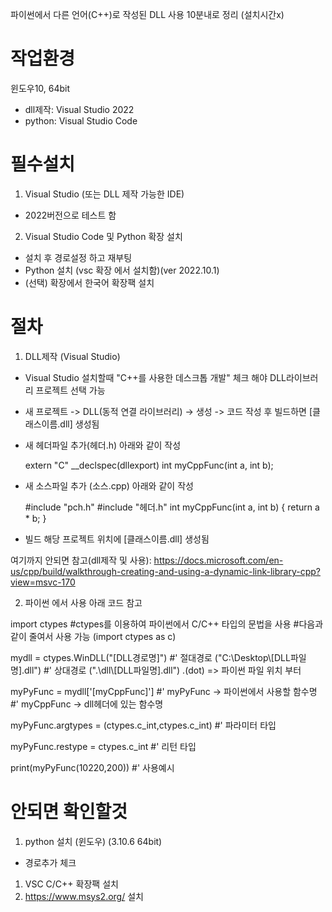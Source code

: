 파이썬에서 다른 언어(C++)로 작성된 DLL 사용 10분내로 정리 (설치시간x)




작업환경
===================================


윈도우10, 64bit
- dll제작: Visual Studio 2022
- python: Visual Studio Code 




필수설치
===================================


1. Visual Studio (또는 DLL 제작 가능한 IDE)
 - 2022버전으로 테스트 함
 
2. Visual Studio Code 및 Python 확장 설치
 - 설치 후 경로설정 하고 재부팅
 - Python 설치 (vsc 확장 에서 설치함)(ver 2022.10.1)
 - (선택) 확장에서 한국어 확장팩 설치
 
 
 
 
절차
===================================


1. DLL제작 (Visual Studio)

 - Visual Studio 설치할때 "C++를 사용한 데스크톱 개발" 체크 해야 DLL라이브러리 프로젝트 선택 가능
 
 - 새 프로젝트 -> DLL(동적 연결 라이브러리) -> 생성 -> 코드 작성 후 빌드하면 [클래스이름.dll] 생성됨
 
 - 새 헤더파일 추가(헤더.h) 
	아래와 같이 작성
  
	extern "C" __declspec(dllexport) int myCppFunc(int a, int b);
	
 - 새 소스파일 추가 (소스.cpp)
	아래와 같이 작성
  
	#include "pch.h"
	#include "헤더.h"
	int myCppFunc(int a, int b) { return a * b; }

 - 빌드
	해당 프로젝트 위치에 [클래스이름.dll] 생성됨

 
여기까지 안되면 참고(dll제작 및 사용): https://docs.microsoft.com/en-us/cpp/build/walkthrough-creating-and-using-a-dynamic-link-library-cpp?view=msvc-170



2. 파이썬 에서 사용
아래 코드 참고

import ctypes 
#ctypes를 이용하여 파이썬에서 C/C++ 타입의 문법을 사용
#다음과 같이 줄여서 사용 가능 (import ctypes as c)

mydll = ctypes.WinDLL("[DLL경로명]")
#' 절대경로 ("C:\\Desktop\\[DLL파일명].dll")
#' 상대경로 (".\\dll\\[DLL파일명].dll")   .(dot) => 파이썬 파일 위치 부터

myPyFunc = mydll['[myCppFunc]']
#' myPyFunc -> 파이썬에서 사용할 함수명
#' myCppFunc -> dll헤더에 있는 함수명

myPyFunc.argtypes = (ctypes.c_int,ctypes.c_int)
#' 파라미터 타입

myPyFunc.restype = ctypes.c_int
#' 리턴 타입

print(myPyFunc(10220,200))
#' 사용예시
















안되면 확인할것
===================================

1. python 설치 (윈도우) (3.10.6 64bit)
 - 경로추가 체크
1. VSC C/C++ 확장팩 설치
1. https://www.msys2.org/ 설치

